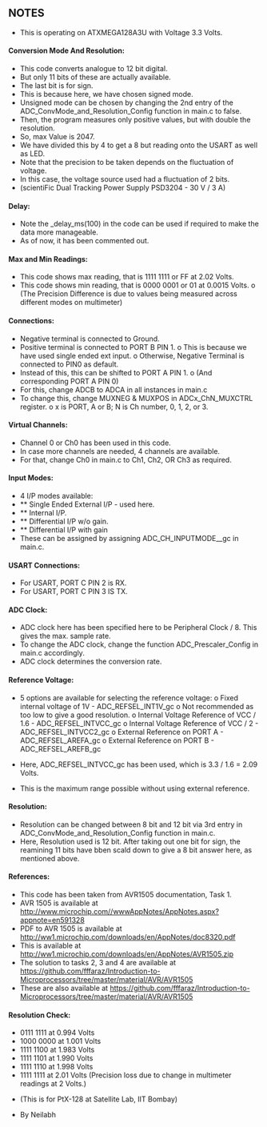 ## NOTES 
* This is operating on ATXMEGA128A3U with Voltage 3.3 Volts.

#### Conversion Mode And Resolution:
* This code converts analogue to 12 bit digital.
* But only 11 bits of these are actually available.
* The last bit is for sign.
* This is because here, we have chosen signed mode.
* Unsigned mode can be chosen by changing the 2nd entry of the ADC_ConvMode_and_Resolution_Config function in main.c to false.
* Then, the program measures only positive values, but with double the resolution.
* So, max Value is 2047.
* We have divided this by 4 to get a 8 but reading onto the USART as well as LED.
* Note that the precision to be taken depends on the fluctuation of voltage.
* In this case, the voltage source used had a fluctuation of 2 bits.
* (scientiFic Dual Tracking Power Supply PSD3204 - 30 V / 3 A)

#### Delay:
* Note the _delay_ms(100) in the code can be used if required to make the data more manageable.
* As of now, it has been commented out.

#### Max and Min Readings:
* This code shows max reading, that is 1111 1111 or FF at 2.02 Volts.
* This code shows min reading, that is 0000 0001 or 01 at 0.0015 Volts.
o (The Precision Difference is due to values being measured across different modes on multimeter)

#### Connections:
* Negative terminal is connected to Ground.
* Positive terminal is connected to PORT B PIN 1.
o This is because we have used single ended ext input.
o Otherwise, Negative Terminal is connected to PIN0 as default.
* Instead of this, this can be shifted to PORT A PIN 1.
o  (And corresponding PORT A PIN 0)
* For this, change ADCB to ADCA in all instances in main.c
* To change this, change MUXNEG & MUXPOS in ADCx_ChN_MUXCTRL register.
o x is PORT, A or B; N is Ch number, 0, 1, 2, or 3.

#### Virtual Channels:
* Channel 0 or Ch0 has been used in this code.
* In case more channels are needed, 4 channels are available.
* For that, change Ch0 in main.c to Ch1, Ch2, OR Ch3 as required.

#### Input Modes:
* 4 I/P modes available:
* ** Single Ended External I/P - used here.
* ** Internal I/P.
* ** Differential I/P w/o gain.
* ** Differential I/P with gain
* These can be assigned by assigning ADC_CH_INPUTMODE_<specify input mode>_gc in main.c.

#### USART Connections:
* For USART, PORT C PIN 2 is RX.
* For USART, PORT C PIN 3 IS TX.

#### ADC Clock:
* ADC clock here has been specified here to be Peripheral Clock / 8. This gives the max. sample rate.
* To change the ADC clock, change the function ADC_Prescaler_Config in main.c accordingly.
* ADC clock determines the conversion rate.

#### Reference Voltage:
* 5 options are available for selecting the reference voltage:
o Fixed internal voltage of 1V - ADC_REFSEL_INT1V_gc
o Not recommended as too low to give a good resolution.
o Internal Voltage Reference of VCC / 1.6 - ADC_REFSEL_INTVCC_gc
o Internal Voltage Reference of VCC / 2 - ADC_REFSEL_INTVCC2_gc
o External Reference on PORT A - ADC_REFSEL_AREFA_gc
o External Reference on PORT B - ADC_REFSEL_AREFB_gc

* Here, ADC_REFSEL_INTVCC_gc has been used, which is 3.3 / 1.6 = 2.09 Volts.
* This is the maximum range possible without using external reference.

#### Resolution:
* Resolution can be changed between 8 bit and 12 bit via 3rd entry in ADC_ConvMode_and_Resolution_Config function in main.c.
* Here, Resolution used is 12 bit. After taking out one bit for sign, the reamining 11 bits have bben scald down to give a 8 bit answer here, as mentioned above.


#### References:
* This code has been taken from AVR1505 documentation, Task 1.
* AVR 1505 is available at http://www.microchip.com//wwwAppNotes/AppNotes.aspx?appnote=en591328
* PDF to AVR 1505 is available at http://ww1.microchip.com/downloads/en/AppNotes/doc8320.pdf
* This is available at http://ww1.microchip.com/downloads/en/AppNotes/AVR1505.zip
* The solution to tasks 2, 3 and 4 are available at https://github.com/fffaraz/Introduction-to-Microprocessors/tree/master/material/AVR/AVR1505
* These are also available at https://github.com/fffaraz/Introduction-to-Microprocessors/tree/master/material/AVR/AVR1505


#### Resolution Check:
* 0111 1111 at 0.994 Volts
* 1000 0000 at 1.001 Volts
* 1111 1100 at 1.983 Volts
* 1111 1101 at 1.990 Volts
* 1111 1110 at 1.998 Volts
* 1111 1111 at 2.01 Volts (Precision loss due to change in multimeter readings at 2 Volts.)

- (This is for PtX-128 at Satellite Lab, IIT Bombay)

- By Neilabh

